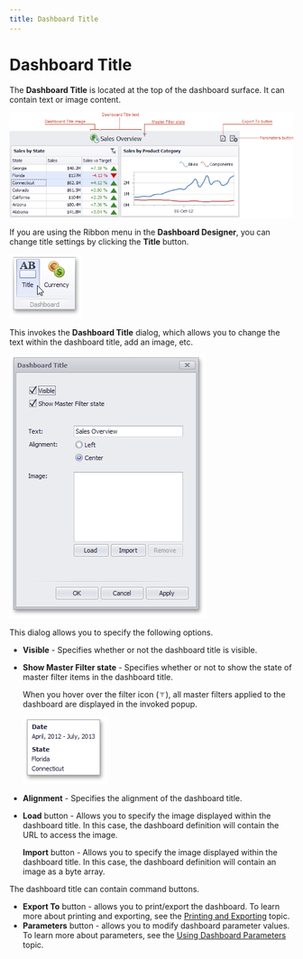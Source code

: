 ```yaml
---
title: Dashboard Title
---
```

# Dashboard Title
The **Dashboard Title** is located at the top of the dashboard surface. It can contain text or image content.

![DashboardTitleArea](../../../images/Img19734.png)

If you are using the Ribbon menu in the **Dashboard Designer**, you can change title settings by clicking the **Title** button.

![TitleButton_Ribbon](../../../images/Img19847.png)

This invokes the **Dashboard Title** dialog, which allows you to change the text within the dashboard title, add an image, etc.

![DashboardTitle_Dialog](../../../images/Img19848.png)

This dialog allows you to specify the following options.
* **Visible** - Specifies whether or not the dashboard title is visible.
* **Show Master Filter state** - Specifies whether or not to show the state of master filter items in the dashboard title.
	
	When you hover over the filter icon (![DashboardTitle_MasterFilterIcon](../../../images/Img23138.png)), all master filters applied to the dashboard are displayed in the invoked popup.
	
	![DashboardTitle_MasterFilterPopup](../../../images/Img23137.png)
* **Alignment** - Specifies the alignment of the dashboard title.
* **Load** button - Allows you to specify the image displayed within the dashboard title. In this case, the dashboard definition will contain the URL to access the image.
	
	**Import** button - Allows you to specify the image displayed within the dashboard title. In this case, the dashboard definition will contain an image as a byte array.

The dashboard title can contain command buttons.
* **Export To** button - allows you to print/export the dashboard. To learn more about printing and exporting, see the [Printing and Exporting](../../../../dashboard-for-desktop/articles/dashboard-designer/printing-and-exporting.md) topic.
* **Parameters** button - allows you to modify dashboard parameter values. To learn more about parameters, see the [Using Dashboard Parameters](../../../../dashboard-for-desktop/articles/dashboard-designer/data-analysis/using-dashboard-parameters.md) topic.